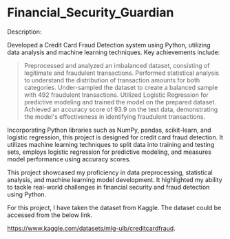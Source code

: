 # Financial_Security_Guardian
Description:

Developed a Credit Card Fraud Detection system using Python, utilizing data analysis and machine learning techniques. Key achievements include:

> Preprocessed and analyzed an imbalanced dataset, consisting of legitimate and fraudulent transactions.
> Performed statistical analysis to understand the distribution of transaction amounts for both categories.
> Under-sampled the dataset to create a balanced sample with 492 fraudulent transactions.
> Utilized Logistic Regression for predictive modeling and trained the model on the prepared dataset.
> Achieved an accuracy score of 93.9 on the test data, demonstrating the model's effectiveness in identifying fraudulent transactions.

Incorporating Python libraries such as NumPy, pandas, scikit-learn, and logistic regression, this project is designed for credit card fraud detection. It utilizes machine learning techniques to split data into training and testing sets, employs logistic regression for predictive modeling, and measures model performance using accuracy scores.

This project showcased my proficiency in data preprocessing, statistical analysis, and machine learning model development. It highlighted my ability to tackle real-world challenges in financial security and fraud detection using Python.

For this project, I have taken the dataset from Kaggle. The dataset could be accessed from the below link.

https://www.kaggle.com/datasets/mlg-ulb/creditcardfraud.
